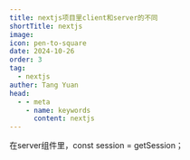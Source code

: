 ```yaml
---
title: nextjs项目里client和server的不同
shortTitle: nextjs
image: 
icon: pen-to-square
date: 2024-10-26
order: 3
tag: 
  - nextjs
auther: Tang Yuan
head:
  - - meta
    - name: keywords
      content: nextjs 
---
```


在server组件里，const session = getSession；